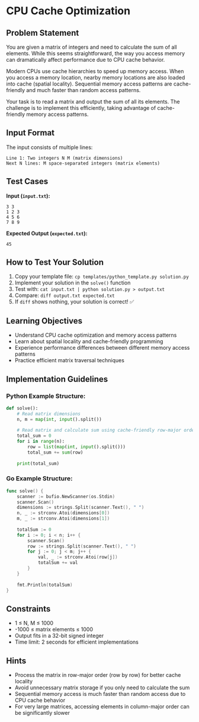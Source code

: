 # CPU Cache Optimization

## Problem Statement

You are given a matrix of integers and need to calculate the sum of all elements. While this seems straightforward, the way you access memory can dramatically affect performance due to CPU cache behavior.

Modern CPUs use cache hierarchies to speed up memory access. When you access a memory location, nearby memory locations are also loaded into cache (spatial locality). Sequential memory access patterns are cache-friendly and much faster than random access patterns.

Your task is to read a matrix and output the sum of all its elements. The challenge is to implement this efficiently, taking advantage of cache-friendly memory access patterns.

## Input Format

The input consists of multiple lines:
```
Line 1: Two integers N M (matrix dimensions)
Next N lines: M space-separated integers (matrix elements)
```

## Test Cases
**Input (`input.txt`):**
```
3 3
1 2 3
4 5 6
7 8 9
```

**Expected Output (`expected.txt`):**
```
45
```

## How to Test Your Solution
1. Copy your template file: `cp templates/python_template.py solution.py`
2. Implement your solution in the `solve()` function
3. Test with: `cat input.txt | python solution.py > output.txt`
4. Compare: `diff output.txt expected.txt`
5. If `diff` shows nothing, your solution is correct! ✅

## Learning Objectives
- Understand CPU cache optimization and memory access patterns
- Learn about spatial locality and cache-friendly programming
- Experience performance differences between different memory access patterns
- Practice efficient matrix traversal techniques

## Implementation Guidelines
### Python Example Structure:
```python
def solve():
    # Read matrix dimensions
    n, m = map(int, input().split())
    
    # Read matrix and calculate sum using cache-friendly row-major order
    total_sum = 0
    for i in range(n):
        row = list(map(int, input().split()))
        total_sum += sum(row)
    
    print(total_sum)
```

### Go Example Structure:
```go
func solve() {
    scanner := bufio.NewScanner(os.Stdin)
    scanner.Scan()
    dimensions := strings.Split(scanner.Text(), " ")
    n, _ := strconv.Atoi(dimensions[0])
    m, _ := strconv.Atoi(dimensions[1])
    
    totalSum := 0
    for i := 0; i < n; i++ {
        scanner.Scan()
        row := strings.Split(scanner.Text(), " ")
        for j := 0; j < m; j++ {
            val, _ := strconv.Atoi(row[j])
            totalSum += val
        }
    }
    
    fmt.Println(totalSum)
}
```

## Constraints
- 1 ≤ N, M ≤ 1000
- -1000 ≤ matrix elements ≤ 1000
- Output fits in a 32-bit signed integer
- Time limit: 2 seconds for efficient implementations

## Hints
- Process the matrix in row-major order (row by row) for better cache locality
- Avoid unnecessary matrix storage if you only need to calculate the sum
- Sequential memory access is much faster than random access due to CPU cache behavior
- For very large matrices, accessing elements in column-major order can be significantly slower
